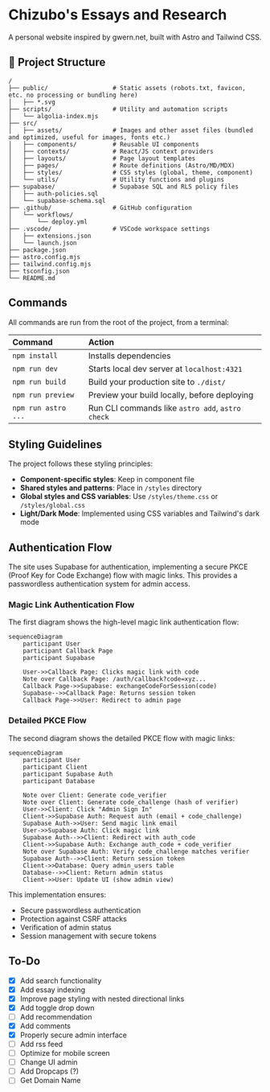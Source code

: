 # Chizubo's Essays and Research

A personal website inspired by gwern.net, built with Astro and Tailwind CSS.

## 📁 Project Structure

```text
/
├── public/                  # Static assets (robots.txt, favicon, etc. no processing or bundling here)
│   ├── *.svg
├── scripts/                 # Utility and automation scripts
│   └── algolia-index.mjs
├── src/
│   ├── assets/              # Images and other asset files (bundled and optimized, useful for images, fonts etc.)
│   ├── components/          # Reusable UI components
│   ├── contexts/            # React/JS context providers
│   ├── layouts/             # Page layout templates
│   ├── pages/               # Route definitions (Astro/MD/MDX)
│   ├── styles/              # CSS styles (global, theme, component)
│   └── utils/               # Utility functions and plugins
├── supabase/                # Supabase SQL and RLS policy files
│   ├── auth-policies.sql
│   └── supabase-schema.sql
├── .github/                 # GitHub configuration
│   └── workflows/
│       └── deploy.yml
├── .vscode/                 # VSCode workspace settings
│   ├── extensions.json
│   └── launch.json
├── package.json
├── astro.config.mjs
├── tailwind.config.mjs
├── tsconfig.json
└── README.md
```

## Commands

All commands are run from the root of the project, from a terminal:

| Command             | Action                                           |
| :------------------ | :----------------------------------------------- |
| `npm install`       | Installs dependencies                            |
| `npm run dev`       | Starts local dev server at `localhost:4321`      |
| `npm run build`     | Build your production site to `./dist/`          |
| `npm run preview`   | Preview your build locally, before deploying     |
| `npm run astro ...` | Run CLI commands like `astro add`, `astro check` |

## Styling Guidelines

The project follows these styling principles:

- **Component-specific styles**: Keep in component file
- **Shared styles and patterns**: Place in `/styles` directory
- **Global styles and CSS variables**: Use `/styles/theme.css` or `/styles/global.css`
- **Light/Dark Mode**: Implemented using CSS variables and Tailwind's dark mode

## Authentication Flow

The site uses Supabase for authentication, implementing a secure PKCE (Proof Key for Code Exchange)
flow with magic links. This provides a passwordless authentication system for admin access.

### Magic Link Authentication Flow

The first diagram shows the high-level magic link authentication flow:

```mermaid
sequenceDiagram
    participant User
    participant Callback Page
    participant Supabase

    User->>Callback Page: Clicks magic link with code
    Note over Callback Page: /auth/callback?code=xyz...
    Callback Page->>Supabase: exchangeCodeForSession(code)
    Supabase-->>Callback Page: Returns session token
    Callback Page->>User: Redirect to admin page
```

### Detailed PKCE Flow

The second diagram shows the detailed PKCE flow with magic links:

```mermaid
sequenceDiagram
    participant User
    participant Client
    participant Supabase Auth
    participant Database

    Note over Client: Generate code_verifier
    Note over Client: Generate code_challenge (hash of verifier)
    User->>Client: Click "Admin Sign In"
    Client->>Supabase Auth: Request auth (email + code_challenge)
    Supabase Auth->>User: Send magic link email
    User->>Supabase Auth: Click magic link
    Supabase Auth-->>Client: Redirect with auth_code
    Client->>Supabase Auth: Exchange auth_code + code_verifier
    Note over Supabase Auth: Verify code_challenge matches verifier
    Supabase Auth-->>Client: Return session token
    Client->>Database: Query admin_users table
    Database-->>Client: Return admin status
    Client->>User: Update UI (show admin view)
```

This implementation ensures:

- Secure passwordless authentication
- Protection against CSRF attacks
- Verification of admin status
- Session management with secure tokens

## To-Do

- [x] Add search functionality
- [x] Add essay indexing
- [x] Improve page styling with nested directional links
- [x] Add toggle drop down
- [ ] Add recommendation
- [x] Add comments
- [x] Properly secure admin interface
- [ ] Add rss feed
- [ ] Optimize for mobile screen
- [ ] Change UI admin
- [ ] Add Dropcaps (?)
- [ ] Get Domain Name

